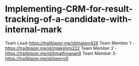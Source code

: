 # Implementing-CRM-for-result-tracking-of-a-candidate-with-internal-mark
Team Lead-https://trailblazer.me/id/malam428
Team Member 1 -https://trailblazer.me/id/mlakshmi222
Team Member 2 -https://trailblazer.me/id/kmathivanan9
Team Member 3-https://trailblazer.me/id/peerm5
